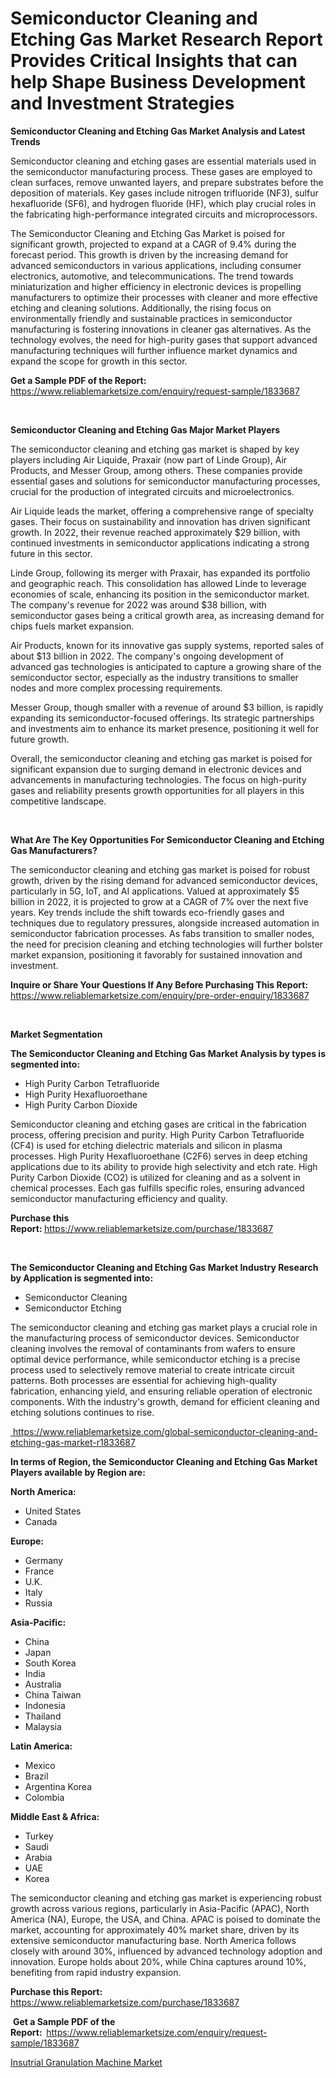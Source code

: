 <p><h1>Semiconductor Cleaning and Etching Gas Market Research Report Provides Critical Insights that can help Shape Business Development and Investment Strategies</h1></p><p><strong>Semiconductor Cleaning and Etching Gas Market Analysis and Latest Trends</strong></p>
<p><p>Semiconductor cleaning and etching gases are essential materials used in the semiconductor manufacturing process. These gases are employed to clean surfaces, remove unwanted layers, and prepare substrates before the deposition of materials. Key gases include nitrogen trifluoride (NF3), sulfur hexafluoride (SF6), and hydrogen fluoride (HF), which play crucial roles in the fabricating high-performance integrated circuits and microprocessors.</p><p>The Semiconductor Cleaning and Etching Gas Market is poised for significant growth, projected to expand at a CAGR of 9.4% during the forecast period. This growth is driven by the increasing demand for advanced semiconductors in various applications, including consumer electronics, automotive, and telecommunications. The trend towards miniaturization and higher efficiency in electronic devices is propelling manufacturers to optimize their processes with cleaner and more effective etching and cleaning solutions. Additionally, the rising focus on environmentally friendly and sustainable practices in semiconductor manufacturing is fostering innovations in cleaner gas alternatives. As the technology evolves, the need for high-purity gases that support advanced manufacturing techniques will further influence market dynamics and expand the scope for growth in this sector.</p></p>
<p><strong>Get a Sample PDF of the Report:&nbsp;</strong> <a href="https://www.reliablemarketsize.com/enquiry/request-sample/1833687?utm_campaign=1872&utm_medium=2&utm_source=Github&utm_content=ia&utm_term=01012025&utm_id=semiconductor-cleaning-and-etching-gas">https://www.reliablemarketsize.com/enquiry/request-sample/1833687</a></p>
<p>&nbsp;</p>
<p><strong>Semiconductor Cleaning and Etching Gas Major Market Players</strong></p>
<p><p>The semiconductor cleaning and etching gas market is shaped by key players including Air Liquide, Praxair (now part of Linde Group), Air Products, and Messer Group, among others. These companies provide essential gases and solutions for semiconductor manufacturing processes, crucial for the production of integrated circuits and microelectronics.</p><p>Air Liquide leads the market, offering a comprehensive range of specialty gases. Their focus on sustainability and innovation has driven significant growth. In 2022, their revenue reached approximately $29 billion, with continued investments in semiconductor applications indicating a strong future in this sector.</p><p>Linde Group, following its merger with Praxair, has expanded its portfolio and geographic reach. This consolidation has allowed Linde to leverage economies of scale, enhancing its position in the semiconductor market. The company's revenue for 2022 was around $38 billion, with semiconductor gases being a critical growth area, as increasing demand for chips fuels market expansion.</p><p>Air Products, known for its innovative gas supply systems, reported sales of about $13 billion in 2022. The company's ongoing development of advanced gas technologies is anticipated to capture a growing share of the semiconductor sector, especially as the industry transitions to smaller nodes and more complex processing requirements.</p><p>Messer Group, though smaller with a revenue of around $3 billion, is rapidly expanding its semiconductor-focused offerings. Its strategic partnerships and investments aim to enhance its market presence, positioning it well for future growth.</p><p>Overall, the semiconductor cleaning and etching gas market is poised for significant expansion due to surging demand in electronic devices and advancements in manufacturing technologies. The focus on high-purity gases and reliability presents growth opportunities for all players in this competitive landscape.</p></p>
<p>&nbsp;</p>
<p><strong>What Are The Key Opportunities For Semiconductor Cleaning and Etching Gas Manufacturers?</strong></p>
<p><p>The semiconductor cleaning and etching gas market is poised for robust growth, driven by the rising demand for advanced semiconductor devices, particularly in 5G, IoT, and AI applications. Valued at approximately $5 billion in 2022, it is projected to grow at a CAGR of 7% over the next five years. Key trends include the shift towards eco-friendly gases and techniques due to regulatory pressures, alongside increased automation in semiconductor fabrication processes. As fabs transition to smaller nodes, the need for precision cleaning and etching technologies will further bolster market expansion, positioning it favorably for sustained innovation and investment.</p></p>
<p><strong>Inquire or Share Your Questions If Any Before Purchasing This Report:</strong> <a href="https://www.reliablemarketsize.com/enquiry/pre-order-enquiry/1833687?utm_campaign=1872&utm_medium=2&utm_source=Github&utm_content=ia&utm_term=01012025&utm_id=semiconductor-cleaning-and-etching-gas">https://www.reliablemarketsize.com/enquiry/pre-order-enquiry/1833687</a></p>
<p>&nbsp;</p>
<p><strong>Market Segmentation</strong></p>
<p><strong>The Semiconductor Cleaning and Etching Gas Market Analysis by types is segmented into:</strong></p>
<p><ul><li>High Purity Carbon Tetrafluoride</li><li>High Purity Hexafluoroethane</li><li>High Purity Carbon Dioxide</li></ul></p>
<p><p>Semiconductor cleaning and etching gases are critical in the fabrication process, offering precision and purity. High Purity Carbon Tetrafluoride (CF4) is used for etching dielectric materials and silicon in plasma processes. High Purity Hexafluoroethane (C2F6) serves in deep etching applications due to its ability to provide high selectivity and etch rate. High Purity Carbon Dioxide (CO2) is utilized for cleaning and as a solvent in chemical processes. Each gas fulfills specific roles, ensuring advanced semiconductor manufacturing efficiency and quality.</p></p>
<p><strong>Purchase this Report:&nbsp;</strong><a href="https://www.reliablemarketsize.com/purchase/1833687?utm_campaign=1872&utm_medium=2&utm_source=Github&utm_content=ia&utm_term=01012025&utm_id=semiconductor-cleaning-and-etching-gas">https://www.reliablemarketsize.com/purchase/1833687</a></p>
<p>&nbsp;</p>
<p><strong>The Semiconductor Cleaning and Etching Gas Market Industry Research by Application is segmented into:</strong></p>
<p><ul><li>Semiconductor Cleaning</li><li>Semiconductor Etching</li></ul></p>
<p><p>The semiconductor cleaning and etching gas market plays a crucial role in the manufacturing process of semiconductor devices. Semiconductor cleaning involves the removal of contaminants from wafers to ensure optimal device performance, while semiconductor etching is a precise process used to selectively remove material to create intricate circuit patterns. Both processes are essential for achieving high-quality fabrication, enhancing yield, and ensuring reliable operation of electronic components. With the industry's growth, demand for efficient cleaning and etching solutions continues to rise.</p></p>
<p><a href="https://www.reliablemarketsize.com/global-semiconductor-cleaning-and-etching-gas-market-r1833687?utm_campaign=1872&utm_medium=2&utm_source=Github&utm_content=ia&utm_term=01012025&utm_id=semiconductor-cleaning-and-etching-gas">&nbsp;https://www.reliablemarketsize.com/global-semiconductor-cleaning-and-etching-gas-market-r1833687</a></p>
<p><strong>In terms of Region, the Semiconductor Cleaning and Etching Gas Market Players available by Region are:</strong></p>
<p>
    <p> <strong> North America: </strong>
        <ul>
            <li>United States</li>
            <li>Canada</li>
        </ul>
        </p> 
    <p> <strong> Europe: </strong>
        <ul>
            <li>Germany</li>
            <li>France</li>
            <li>U.K.</li>
            <li>Italy</li>
            <li>Russia</li>
        </ul>
        </p> 
    <p> <strong> Asia-Pacific: </strong>
        <ul>
            <li>China</li>
            <li>Japan</li>
            <li>South Korea</li>
            <li>India</li>
            <li>Australia</li>
            <li>China Taiwan</li>
            <li>Indonesia</li>
            <li>Thailand</li>
            <li>Malaysia</li>
        </ul>
        </p> 
    <p> <strong> Latin America: </strong>
        <ul>
            <li>Mexico</li>
            <li>Brazil</li>
            <li>Argentina Korea</li>
            <li>Colombia</li>
        </ul>
        </p> 
    <p> <strong> Middle East & Africa: </strong>
        <ul>
            <li>Turkey</li>
            <li>Saudi</li>
            <li>Arabia</li>
            <li>UAE</li>
            <li>Korea</li>
        </ul>
    </p>
    </p>
<p><p>The semiconductor cleaning and etching gas market is experiencing robust growth across various regions, particularly in Asia-Pacific (APAC), North America (NA), Europe, the USA, and China. APAC is poised to dominate the market, accounting for approximately 40% market share, driven by its extensive semiconductor manufacturing base. North America follows closely with around 30%, influenced by advanced technology adoption and innovation. Europe holds about 20%, while China captures around 10%, benefiting from rapid industry expansion.</p></p>
<p><strong>Purchase this Report: </strong><a href="https://www.reliablemarketsize.com/purchase/1833687?utm_campaign=1872&utm_medium=2&utm_source=Github&utm_content=ia&utm_term=01012025&utm_id=semiconductor-cleaning-and-etching-gas">https://www.reliablemarketsize.com/purchase/1833687</a></p>
<p>&nbsp;<strong>Get a Sample PDF of the Report:&nbsp;&nbsp;</strong><a href="https://www.reliablemarketsize.com/enquiry/request-sample/1833687?utm_campaign=1872&utm_medium=2&utm_source=Github&utm_content=ia&utm_term=01012025&utm_id=semiconductor-cleaning-and-etching-gas">https://www.reliablemarketsize.com/enquiry/request-sample/1833687</a></p>
<p><strong></strong></p>
<p><p><a href="https://github.com/BryceTownsendr/Market-Research-Report-List-7/blob/main/insutrial-granulation-machine-market.md?utm_campaign=1872&utm_medium=2&utm_source=Github&utm_content=ia&utm_term=01012025&utm_id=semiconductor-cleaning-and-etching-gas">Insutrial Granulation Machine Market</a></p></p>